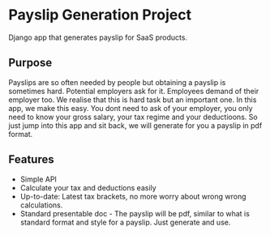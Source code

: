 
# Payslip Generation Project

 Django app that generates payslip for SaaS products.


## Purpose

 Payslips are so often needed by people but obtaining a payslip is sometimes hard. 
 Potential employers ask for it. Employees demand of  their employer too. We realise that this is hard 
 task but an important one. In this app, we make this easy. You dont need to ask of your employer, you only need to 
 know your gross salary, your tax regime and your deductioons. So just jump into this app
 and sit back, we will generate for you a payslip in pdf format. 

## Features

- Simple API
- Calculate your tax and deductions easily
- Up-to-date: Latest tax brackets, no more worry about wrong wrong calculations.
- Standard presentable doc - The payslip will be pdf, similar to what is standard format
and style for a payslip. Just generate and use.

  
